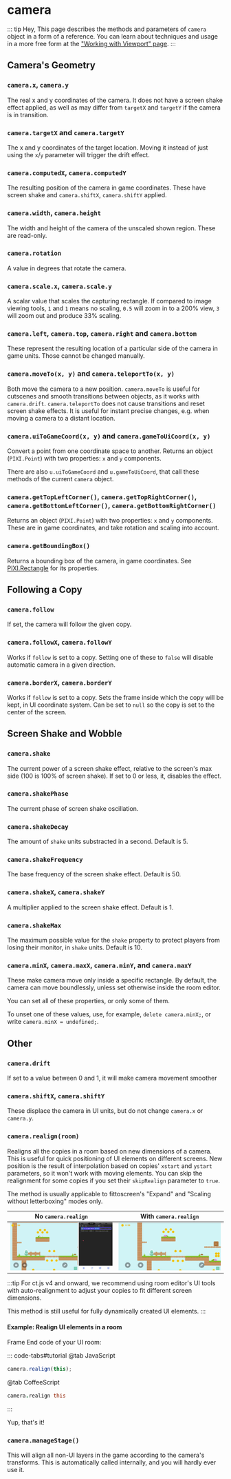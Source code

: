 # camera

::: tip Hey,
This page describes the methods and parameters of `camera` object in a form of a reference. You can learn about techniques and usage in a more free form at the ["Working with Viewport" page](/tips-n-tricks/viewport-management.html).
:::

## Camera's Geometry

### `camera.x`, `camera.y`

The real x and y coordinates of the camera. It does not have a screen shake effect applied, as well as may differ from `targetX` and `targetY` if the camera is in transition.

### `camera.targetX` and `camera.targetY`

The x and y coordinates of the target location. Moving it instead of just using the `x`/`y` parameter will trigger the drift effect.

### `camera.computedX`, `camera.computedY`

The resulting position of the camera in game coordinates. These have screen shake and `camera.shiftX`, `camera.shiftY` applied.

### `camera.width`, `camera.height`

The width and height of the camera of the unscaled shown region. These are read-only.

### `camera.rotation`

A value in degrees that rotate the camera.

### `camera.scale.x`, `camera.scale.y`

A scalar value that scales the capturing rectangle. If compared to image viewing tools, `1` and `1` means no scaling, `0.5` will zoom in to a 200% view, `3` will zoom out and produce 33% scaling.

### `camera.left`, `camera.top`, `camera.right` and `camera.bottom`

These represent the resulting location of a particular side of the camera in game units. Those cannot be changed manually.

### `camera.moveTo(x, y)` and `camera.teleportTo(x, y)`

Both move the camera to a new position. `camera.moveTo` is useful for cutscenes and smooth transitions between objects, as it works with `camera.drift`. `camera.teleportTo` does not cause transitions and reset screen shake effects. It is useful for instant precise changes, e.g. when moving a camera to a distant location.

### `camera.uiToGameCoord(x, y)` and `camera.gameToUiCoord(x, y)`

Convert a point from one coordinate space to another. Returns an object (`PIXI.Point`) with two properties: `x` and `y` components.

There are also `u.uiToGameCoord` and `u.gameToUiCoord`, that call these methods of the current `camera` object.

### `camera.getTopLeftCorner()`, `camera.getTopRightCorner()`, `camera.getBottomLeftCorner()`, `camera.getBottomRightCorner()`

Returns an object (`PIXI.Point`) with two properties: `x` and `y` components. These are in game coordinates, and take rotation and scaling into account.

### `camera.getBoundingBox()`

Returns a bounding box of the camera, in game coordinates. See [PIXI.Rectangle](https://pixijs.download/release/docs/PIXI.Rectangle.html) for its properties.

## Following a Copy

### `camera.follow`

If set, the camera will follow the given copy.

### `camera.followX`, `camera.followY`

Works if `follow` is set to a copy. Setting one of these to `false` will disable automatic camera in a given direction.

### `camera.borderX`, `camera.borderY`

Works if `follow` is set to a copy. Sets the frame inside which the copy will be kept, in UI coordinate system. Can be set to `null` so the copy is set to the center of the screen.

## Screen Shake and Wobble

### `camera.shake`

The current power of a screen shake effect, relative to the screen's max side (100 is 100% of screen shake). If set to 0 or less, it, disables the effect.

### `camera.shakePhase`

The current phase of screen shake oscillation.

### `camera.shakeDecay`

The amount of `shake` units substracted in a second. Default is 5.

### `camera.shakeFrequency`

The base frequency of the screen shake effect. Default is 50.

### `camera.shakeX`, `camera.shakeY`

A multiplier applied to the screen shake effect. Default is 1.

### `camera.shakeMax`

The maximum possible value for the `shake` property to protect players from losing their monitor, in `shake` units. Default is 10.

### `camera.minX`, `camera.maxX`, `camera.minY`, and `camera.maxY`

These make camera move only inside a specific rectangle. By default, the camera can move boundlessly, unless set otherwise inside the room editor.

You can set all of these properties, or only some of them.

To unset one of these values, use, for example, `delete camera.minX;`, or write `camera.minX = undefined;`.

## Other

### `camera.drift`

If set to a value between 0 and 1, it will make camera movement smoother

### `camera.shiftX`, `camera.shiftY`

These displace the camera in UI units, but do not change `camera.x` or `camera.y`.

### `camera.realign(room)`

Realigns all the copies in a room based on new dimensions of a camera. This is useful for quick positioning of UI elements on different screens. New position is the result of interpolation based on copies' `xstart` and `ystart` parameters, so it won't work with moving elements. You can skip the realignment for some copies if you set their `skipRealign` parameter to `true`.

The method is usually applicable to fittoscreen's "Expand" and "Scaling without letterboxing" modes only.

No `camera.realign` | With `camera.realign`
-|-
![UI elements are scaled, but appear displaced if screen proportions change](./images/ctCameraAlign_notIncluded.gif) | ![UI elements are both scaled and evenly distributed accross the screen](./images/ctCameraAlign_included.gif)

:::tip
For ct.js v4 and onward, we recommend using room editor's UI tools with auto-realignment to adjust your copies to fit different screen dimensions.

This method is still useful for fully dynamically created UI elements.
:::

#### Example: Realign UI elements in a room

Frame End code of your UI room:

::: code-tabs#tutorial
@tab JavaScript
```js
camera.realign(this);
```
@tab CoffeeScript
```coffee
camera.realign this
```
:::

Yup, that's it!

### `camera.manageStage()`

This will align all non-UI layers in the game according to the camera's transforms. This is automatically called internally, and you will hardly ever use it.
